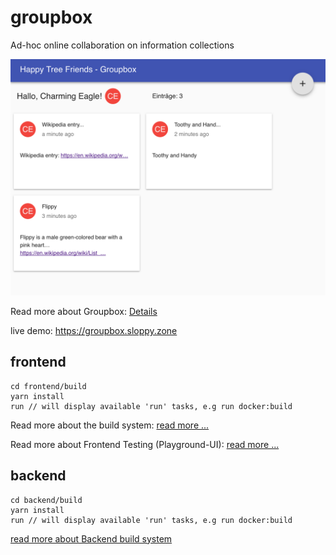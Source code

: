 # groupbox
Ad-hoc online collaboration on information collections

![box](documentation/images-groupbox/02_box.png)

Read more about Groupbox: [Details](documentation/groupbox.md)

live demo: https://groupbox.sloppy.zone

## frontend
```
cd frontend/build
yarn install
run // will display available 'run' tasks, e.g run docker:build
```

Read more about the build system: [read more ...](development/frontend/build/README.md)

Read more about Frontend Testing (Playground-UI): [read more ...](documentation/cosmos.md)

## backend
```
cd backend/build
yarn install
run // will display available 'run' tasks, e.g run docker:build
```

[read more about Backend build system](development/backend/build/README.md)
